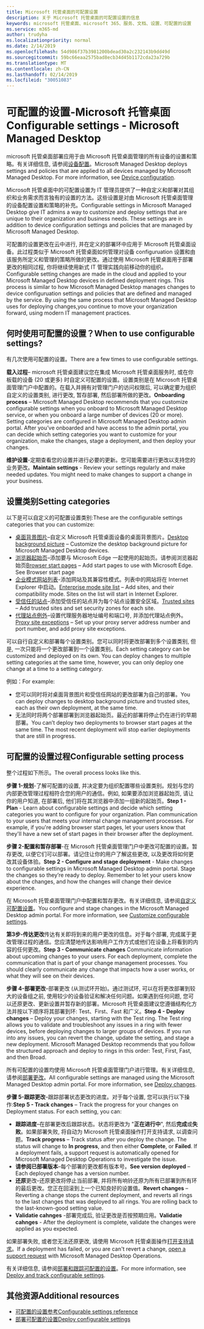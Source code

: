 ```yaml
---
title: Microsoft 托管桌面的可配置设置
description: 关于 Microsoft 托管桌面的可配置设置的信息
keywords: microsoft 托管桌面、microsoft 365、服务、文档、设置、可配置的设置
ms.service: m365-md
author: trudyha
ms.localizationpriority: normal
ms.date: 2/14/2019
ms.openlocfilehash: 54d986f37b3981200bdead30a2c232143b9dd49d
ms.sourcegitcommit: 59bc66eaa2575bad8ecb34d45b1172cda23a729b
ms.translationtype: MT
ms.contentlocale: zh-CN
ms.lasthandoff: 02/14/2019
ms.locfileid: "30051083"
---
```

# <a name="configurable-settings---microsoft-managed-desktop"></a><span data-ttu-id="746c2-104">可配置的设置-Microsoft 托管桌面</span><span class="sxs-lookup"><span data-stu-id="746c2-104">Configurable settings - Microsoft Managed Desktop</span></span>

<span data-ttu-id="746c2-p101">microsoft 托管桌面部署应用于由 Microsoft 托管桌面管理的所有设备的设置和策略。有关详细信息, 请参阅[设备配置](../service-description/device-policies.md)。</span><span class="sxs-lookup"><span data-stu-id="746c2-p101">Microsoft Managed Desktop deploys settings and policies that are applied to all devices managed by Microsoft Managed Desktop. For more information, see [Device configuration](../service-description/device-policies.md).</span></span>

<span data-ttu-id="746c2-p102">Microsoft 托管桌面中的可配置设置为 IT 管理员提供了一种自定义和部署对其组织和业务需求而言独有的设置的方法。这些设置是对由 Microsoft 托管桌面管理的设备配置设置和策略的补充。</span><span class="sxs-lookup"><span data-stu-id="746c2-p102">Configurable settings in Microsoft Managed Desktop give IT admins a way to customize and deploy settings that are unique to their organization and business needs. These settings are in addition to device configuration settings and policies that are managed by Microsoft Managed Desktop.</span></span>  

<span data-ttu-id="746c2-p103">可配置的设置更改在云中进行, 并在定义的部署环中应用于 Microsoft 托管桌面设备。此过程类似于 Microsoft 托管桌面如何管理对设备 configuruation 设置和由该服务所定义和管理的策略所做的更改。通过使用 Microsoft 托管桌面用于部署更改的相同过程, 你将继续使用新式 IT 管理实践向前移动你的组织。</span><span class="sxs-lookup"><span data-stu-id="746c2-p103">Configurable setting changes are made in the cloud and applied to your Microsoft Managed Desktop devices in defined deployment rings. This process is similar to how Microsoft Managed Desktop manages changes to device configuruation settings and policies that are defined and managed by the service. By using the same process that Microsoft Managed Desktop uses for deploying changes,you continue to move your organization forward, using modern IT management practices.</span></span>

## <a name="when-to-use-configurable-settings"></a><span data-ttu-id="746c2-112">何时使用可配置的设置？</span><span class="sxs-lookup"><span data-stu-id="746c2-112">When to use configurable settings?</span></span>

<span data-ttu-id="746c2-113">有几次使用可配置的设置。</span><span class="sxs-lookup"><span data-stu-id="746c2-113">There are a few times to use configurable settings.</span></span> 

<span data-ttu-id="746c2-p104">**载入过程**– microsoft 托管桌面建议您在集成 Microsoft 托管桌面服务时, 或在你板载的设备 (20 或更多) 时自定义可配置的设置。设置类别是在 Microsoft 托管桌面管理门户中配置的。在载入并拥有对管理门户的访问权限后, 可以确定要为组织自定义的设置类别, 进行更改, 暂存部署, 然后部署所做的更改。</span><span class="sxs-lookup"><span data-stu-id="746c2-p104">**Onboarding process** – Microsoft Managed Desktop recommends that you customize configurable settings when you onboard to Microsoft Managed Desktop service, or when you onboard a large number of devices (20 or more). Setting categories are configured in Microsoft Managed Desktop admin portal. After you’ve onboarded and have access to the admin portal, you can decide which setting categories you want to customize for your organization, make the changes, stage a deployment, and then deploy your changes.</span></span>

<span data-ttu-id="746c2-p105">**维护设置**-定期查看您的设置并进行必要的更新。您可能需要进行更改以支持您的业务更改。</span><span class="sxs-lookup"><span data-stu-id="746c2-p105">**Maintain settings** - Review your settings regularly and make needed updates. You might need to make changes to support a change in your business.</span></span>   

## <a name="setting-categories"></a><span data-ttu-id="746c2-119">设置类别</span><span class="sxs-lookup"><span data-stu-id="746c2-119">Setting categories</span></span>

<span data-ttu-id="746c2-120">以下是可以自定义的可配置设置类别:</span><span class="sxs-lookup"><span data-stu-id="746c2-120">These are the configurable settings categories that you can customize:</span></span>
- <span data-ttu-id="746c2-121">[桌面背景图片](config-setting-ref.md#desktop-background-picture)–自定义 Microsoft 托管桌面设备的桌面背景图片。</span><span class="sxs-lookup"><span data-stu-id="746c2-121">[Desktop background picture](config-setting-ref.md#desktop-background-picture) – Customize the desktop background picture for Microsoft Managed Desktop devices.</span></span> 
- <span data-ttu-id="746c2-p106">[浏览器起始页](config-setting-ref.md#browser-start-pages)–添加要与 Microsoft Edge 一起使用的起始页。请参阅浏览器起始页</span><span class="sxs-lookup"><span data-stu-id="746c2-p106">[Browser start pages](config-setting-ref.md#browser-start-pages) – Add start pages to use with Microsoft Edge. See Browser start page</span></span>
- <span data-ttu-id="746c2-p107">[企业模式网站列表](config-setting-ref.md#enterprise-mode-site-list-location)-添加网站及其兼容性模式。列表中的网站将在 Internet Explorer 中启动。</span><span class="sxs-lookup"><span data-stu-id="746c2-p107">[Enterprise mode site list](config-setting-ref.md#enterprise-mode-site-list-location) – Add sites, and their compatibility mode. Sites on the list will start in Internet Explorer.</span></span> 
- <span data-ttu-id="746c2-126">[受信任的站点](config-setting-ref.md#trusted-sites)–添加受信任的站点并为每个站点设置安全区域。</span><span class="sxs-lookup"><span data-stu-id="746c2-126">[Trusted sites](config-setting-ref.md#trusted-sites) – Add trusted sites and set security zones for each site.</span></span> 
- <span data-ttu-id="746c2-127">[代理站点例外](config-setting-ref.md#proxy)–设置代理服务器地址编号和端口号, 并添加代理站点例外。</span><span class="sxs-lookup"><span data-stu-id="746c2-127">[Proxy site exceptions](config-setting-ref.md#proxy) – Set up your proxy server address number and port number, and add proxy site exceptions.</span></span>

<span data-ttu-id="746c2-p108">可以自行自定义和部署每个设置类别。您可以同时将更改部署到多个设置类别, 但是, 一次只能将一个更改部署到一个设置类别。</span><span class="sxs-lookup"><span data-stu-id="746c2-p108">Each setting category can be customized and deployed on its own. You can deploy changes to multiple setting categories at the same time, however, you can only deploy one change at a time to a setting category.</span></span>

<span data-ttu-id="746c2-130">例如：</span><span class="sxs-lookup"><span data-stu-id="746c2-130">For example:</span></span>
- <span data-ttu-id="746c2-131">您可以同时将对桌面背景图片和受信任网站的更改部署为自己的部署。</span><span class="sxs-lookup"><span data-stu-id="746c2-131">You can deploy changes to desktop background picture and trusted sites, each as their own deployment, at the same time.</span></span> 
- <span data-ttu-id="746c2-p109">无法同时将两个部署部署到浏览器起始页。最近的部署将停止仍在进行的早期部署。</span><span class="sxs-lookup"><span data-stu-id="746c2-p109">You can’t deploy two deployments to browser start pages at the same time. The most recent deployment will stop earlier deployments that are still in progress.</span></span>

## <a name="configurable-setting-process"></a><span data-ttu-id="746c2-134">可配置的设置过程</span><span class="sxs-lookup"><span data-stu-id="746c2-134">Configurable setting process</span></span>

<span data-ttu-id="746c2-135">整个过程如下所示。</span><span class="sxs-lookup"><span data-stu-id="746c2-135">The overall process looks like this.</span></span> 

<span data-ttu-id="746c2-p110">**步骤 1-规划**-了解可配置的设置, 并决定要为组织配置哪些设置类别。规划与您的内部更改管理过程相符合您的用户的通信。例如, 如果要添加浏览器起始页, 请让你的用户知道, 在部署后, 他们将在其浏览器中添加一组新的起始页。</span><span class="sxs-lookup"><span data-stu-id="746c2-p110">**Step 1 - Plan** - Learn about configurable settings and decide which setting categories you want to configure for your organization. Plan communication to your users that meets your internal change management processes. For example, if you're adding browser start pages, let your users know that they'll have a new set of start pages in their browser after the deployment.</span></span>  

<span data-ttu-id="746c2-p111">**步骤 2-配置和暂存部署**-在 Microsoft 托管桌面管理门户中更改可配置的设置。暂存更改, 以便它们可以部署。请记住让你的用户了解这些更改, 以及更改将如何更改其设备体验。</span><span class="sxs-lookup"><span data-stu-id="746c2-p111">**Step 2 - Configure and stage deployment** - Make changes to configurable settings in Microsoft Managed Desktop admin portal. Stage the changes so they’re ready to deploy. Remember to let your users know about the changes, and how the changes will change their device experience.</span></span>   

<span data-ttu-id="746c2-p112">在 Microsoft 托管桌面管理门户中配置和暂存更改。有关详细信息, 请参阅[自定义可配置设置](config-setting-ref.md)。</span><span class="sxs-lookup"><span data-stu-id="746c2-p112">You configure and stage changes in the Microsoft Managed Desktop admin portal. For more information, see [Customize configurable settings](config-setting-ref.md).</span></span> 

<span data-ttu-id="746c2-p113">**第3步-传达更改**传达有关即将到来的用户更改的信息。对于每个部署, 完成属于更改管理过程的通信。您应清楚地传达影响用户工作方式或他们在设备上将看到的内容的任何更改。</span><span class="sxs-lookup"><span data-stu-id="746c2-p113">**Step 3 - Communicate changes** Communicate information about upcoming changes to your users. For each deployment, complete the communication that is part of your change management processes. You should clearly communicate any change that impacts how a user works, or what they will see on their devices.</span></span>

<span data-ttu-id="746c2-p114">**步骤 4-部署更改**–部署更改 (从测试环开始)。通过测试环, 可以在将更改部署到较大的设备组之前, 使用较少的设备验证和解决任何问题。如果遇到任何问题, 您可以还原更改、更新设置并暂存新的部署。Microsoft 托管桌面建议您遵循结构化方法并按以下顺序将其部署到环: Test、First、Fast 和广义。</span><span class="sxs-lookup"><span data-stu-id="746c2-p114">**Step 4 - Deploy changes** – Deploy your changes, starting with the Test ring. The Test ring allows you to validate and troubleshoot any issues in a ring with fewer devices, before deploying changes to larger groups of devices. If you run into any issues, you can revert the change, update the setting, and stage a new deployment. Microsoft Managed Desktop recommends that you follow the structured approach and deploy to rings in this order: Test, First, Fast, and then Broad.</span></span>   

<span data-ttu-id="746c2-p115">所有可配置的设置均使用 Microsoft 托管桌面管理门户进行管理。有关详细信息, 请参阅[部署更改](config-setting-deploy.md)。</span><span class="sxs-lookup"><span data-stu-id="746c2-p115">All configurable settings are managed using the Microsoft Managed Desktop admin portal. For more information, see [Deploy changes](config-setting-deploy.md).</span></span> 

<span data-ttu-id="746c2-p116">**步骤 5-跟踪更改**–跟踪部署状态更改的进度。对于每个设置, 您可以执行以下操作:</span><span class="sxs-lookup"><span data-stu-id="746c2-p116">**Step 5 - Track changes** – Track the progress for your changes on Deployment status. For each setting, you can:</span></span>
- <span data-ttu-id="746c2-p117">**跟踪进度**–在部署更改后跟踪状态。状态将更改为 "**正在进行中**", 然后**完成**或**失败**。如果部署失败, 将自动为 Microsoft 托管桌面操作打开支持请求, 以调查问题。</span><span class="sxs-lookup"><span data-stu-id="746c2-p117">**Track progress** – Track status after you deploy the change. The status will change to **In progress**, and then either **Complete**, or **Failed**. If a deployment fails, a support request is automatically opened for Microsoft Managed Desktop Operations to investigate the issue.</span></span>  
- <span data-ttu-id="746c2-158">**请参阅已部署版本**–每个部署的更改都有版本号。</span><span class="sxs-lookup"><span data-stu-id="746c2-158">**See version deployed** – Each deployed change has a version number.</span></span>
- <span data-ttu-id="746c2-p118">**还原**更改–还原更改将停止当前部署, 并将所有响铃还原为所有已部署到所有环的最后更改。您正在回滚到上一个已知良好的设置值。</span><span class="sxs-lookup"><span data-stu-id="746c2-p118">**Revert changes** – Reverting a change stops the current deployment, and reverts all rings to the last changes that was deployed to all rings. You are rolling back to the last-known-good setting value.</span></span>
- <span data-ttu-id="746c2-161">**Validatie cahnges** -部署完成后, 验证更改是否按预期应用。</span><span class="sxs-lookup"><span data-stu-id="746c2-161">**Validatie cahnges** - After the deployment is complete, validate the changes were applied as you expected.</span></span>  

<span data-ttu-id="746c2-162">如果部署失败, 或者您无法还原更改, 请使用 Microsoft 托管桌面操作[打开支持请求](admin-support.md)。</span><span class="sxs-lookup"><span data-stu-id="746c2-162">If a deployment has failed, or you are can't revert a change, [open a support request](admin-support.md) with Microsoft Managed Desktop Operations.</span></span> 

<span data-ttu-id="746c2-163">有关详细信息, 请参阅[部署和跟踪可配置的设置](config-setting-deploy.md)。</span><span class="sxs-lookup"><span data-stu-id="746c2-163">For more information, see [Deploy and track configurable settings](config-setting-deploy.md).</span></span>

## <a name="additional-resources"></a><span data-ttu-id="746c2-164">其他资源</span><span class="sxs-lookup"><span data-stu-id="746c2-164">Additional resources</span></span>
- [<span data-ttu-id="746c2-165">可配置的设置参考</span><span class="sxs-lookup"><span data-stu-id="746c2-165">Configurable settings reference</span></span>](config-setting-ref.md) 
- [<span data-ttu-id="746c2-166">部署可配置的设置</span><span class="sxs-lookup"><span data-stu-id="746c2-166">Deploy configurable settings</span></span>](config-setting-deploy.md) 